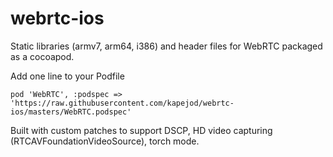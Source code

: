 webrtc-ios
==========

Static libraries (armv7, arm64, i386) and header files for WebRTC packaged as a cocoapod.

Add one line to your Podfile
```
pod 'WebRTC', :podspec => 'https://raw.githubusercontent.com/kapejod/webrtc-ios/masters/WebRTC.podspec'
````

Built with custom patches to support DSCP, HD video capturing (RTCAVFoundationVideoSource), torch mode.
